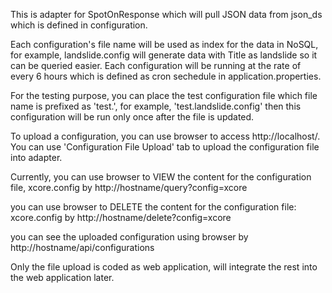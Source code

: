 This is adapter for SpotOnResponse which will pull JSON data from json_ds which is defined in configuration.

Each configuration's file name will be used as index for the data in NoSQL, for example, landslide.config will
generate data with Title as landslide so it can be queried easier. Each configuration will be running at the rate
of every 6 hours which is defined as cron sechedule in application.properties.

For the testing purpose, you can place the test configuration file which file name is prefixed as 'test.',
for example, 'test.landslide.config' then this configuration will be run only once after the file is updated.

To upload a configuration, you can use browser to access http://localhost/. You can use 'Configuration File Upload' tab to upload the configuration file into adapter.

Currently, you can use browser to VIEW the content for the configuration file, xcore.config by
http://hostname/query?config=xcore

you can use browser to DELETE the content for the configuration file: xcore.config by
http://hostname/delete?config=xcore

you can see the uploaded configuration using browser by
http://hostname/api/configurations

Only the file upload is coded as web application, will integrate the rest into the web application later.
